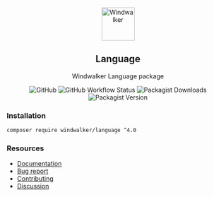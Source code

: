 <p align="center">
    <br/>
    <img src="https://user-images.githubusercontent.com/1639206/151679867-8df93936-e4af-4677-a6f3-eb33d27e038b.svg" alt="Windwalker"
        height="75">
    <br/>
</p>

<h2 align="center">Language</h2>

<p align="center">
    Windwalker Language package
</p>

<p align="center">
    <img alt="GitHub" src="https://img.shields.io/github/license/windwalker-io/language?style=flat-square">
    <img alt="GitHub Workflow Status" src="https://img.shields.io/github/actions/workflow/status/windwalker-io/language/ci.yml?label=test&style=flat-square">
    <img alt="Packagist Downloads" src="https://img.shields.io/packagist/dt/windwalker/language?style=flat-square">
    <img alt="Packagist Version" src="https://img.shields.io/packagist/v/windwalker/language?style=flat-square">
</p>

### Installation

```bash
composer require windwalker/language ^4.0
```

### Resources

- [Documentation](https://windwalker.io/documentation/components/language/)
- [Bug report](https://github.com/windwalker-io/framework)
- [Contributing](https://github.com/windwalker-io/framework)
- [Discussion](https://github.com/windwalker-io/framework/discussions)

